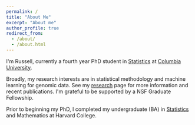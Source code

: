 ```yaml
---
permalink: /
title: "About Me"
excerpt: "About me"
author_profile: true
redirect_from: 
  - /about/
  - /about.html
---
```


I'm Russell, currently a fourth year PhD student in [Statistics](http://stat.columbia.edu/) at [Columbia University](https://www.columbia.edu/). 

Broadly, my research interests are in statistical methodology and machine learning for genomic data. See my [research](https://russellkune.github.io/research/) page for more information and recent publications. I'm grateful to be supported by a NSF Graduate Fellowship.

Prior to beginning my PhD, I completed my undergraduate (BA) in [Statistics](https://statistics.fas.harvard.edu/) and Mathematics at Harvard College. 
